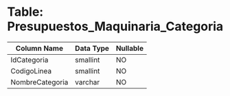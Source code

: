 # Table: Presupuestos_Maquinaria_Categoria

| Column Name | Data Type | Nullable |
|-------------|-----------|----------|
| IdCategoria | smallint | NO |
| CodigoLinea | smallint | NO |
| NombreCategoria | varchar | NO |

